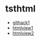 # tsthtml

 * [githack1](https://raw.githack.com/nlitsme/tsthtml2/main/tst.html)
 * [htmlview1](https://htmlpreview.github.com/?https://github.com/nlitsme/tsthtml2/blob/main/tst.html)
 * [htmlview2](https://htmlpreview.github.com/?github.com/nlitsme/tsthtml2/blob/main/tst.html)
 

